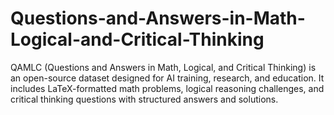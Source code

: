 # Questions-and-Answers-in-Math-Logical-and-Critical-Thinking
QAMLC (Questions and Answers in Math, Logical, and Critical Thinking) is an open-source dataset designed for AI training, research, and education. It includes LaTeX-formatted math problems, logical reasoning challenges, and critical thinking questions with structured answers and solutions.
